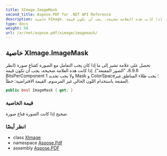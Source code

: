 ```yaml
---
title: XImage.ImageMask
second_title: Aspose.PDF for .NET API Reference
description: خاصية XImage. تحصل على علامة تشير إلى ما إذا كان يجب التعامل مع الصورة كقناع صورة انظر 8.9.6 الصور المقنعة. إذا كانت هذه العلامة صحيحة، يجب أن تكون قيمة BitsPerComponent 1 ولا يجب تحديد Mask و ColorSpace؛ يجب طلاء المناطق غير المقنعة باستخدام اللون الحالي غير المرسوم. القيمة الافتراضية: خطأ
type: docs
weight: 50
url: /ar/net/aspose.pdf/ximage/imagemask/
---
```

## خاصية XImage.ImageMask

تحصل على علامة تشير إلى ما إذا كان يجب التعامل مع الصورة كقناع صورة (انظر 8.9.6، "الصور المقنعة"). إذا كانت هذه العلامة صحيحة، يجب أن تكون قيمة BitsPerComponent 1 ولا يجب تحديد Mask و ColorSpace؛ يجب طلاء المناطق غير المقنعة باستخدام اللون الحالي غير المرسوم. القيمة الافتراضية: خطأ.

```csharp
public bool ImageMask { get; }
```

### قيمة الخاصية

صحيح إذا كانت الصورة قناع صورة.

### انظر أيضًا

* class [XImage](../)
* namespace [Aspose.Pdf](../../../aspose.pdf/)
* assembly [Aspose.PDF](../../../)